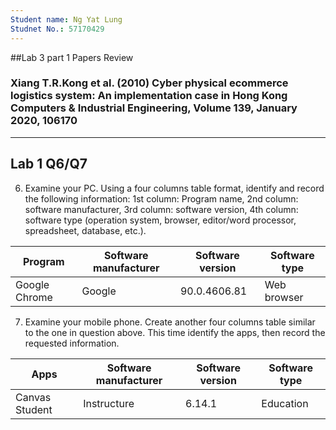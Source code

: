 ```yaml
---
Student name: Ng Yat Lung
Studnet No.: 57170429
---
```

##Lab 3 part 1 Papers Review

### Xiang T.R.Kong et al. (2010) Cyber physical ecommerce logistics system: An implementation case in Hong Kong Computers & Industrial Engineering, Volume 139, January 2020, 106170



---
## Lab 1 Q6/Q7

6. Examine your PC. Using a four columns table format, identify and record
the following information: 1st column: Program name, 2nd column:
software manufacturer, 3rd column: software version, 4th column:
software type (operation system, browser, editor/word processor,
spreadsheet, database, etc.). 

| Program | Software manufacturer | Software version | Software type |
| ------- | --------------------- | ---------------- | ------------- |
| Google Chrome | Google | 90.0.4606.81 | Web browser |

7. Examine your mobile phone. Create another four columns table similar to
the one in question above. This time identify the apps, then record the
requested information.

| Apps | Software manufacturer | Software version | Software type |
| ---- | --------------------- | ---------------- | ------------- |
| Canvas Student | Instructure | 6.14.1 | Education |